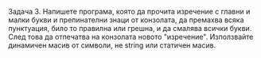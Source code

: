 Задача 3. Напишете програма, която да прочита изречение с главни и малки букви и препинателни знаци от конзолата, да премахва всяка пунктуация, било то правилна или грешна, и да смалява всички букви. След това да отпечатва на конзолата новото "изречение". Използвайте динамичен масив от символи, не string или статичен масив.
